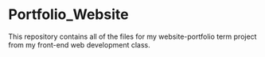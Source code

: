 # Portfolio_Website
This repository contains all of the files for my website-portfolio term project from my front-end web development class.
